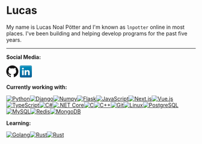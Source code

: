 # Lucas

My name is Lucas Noal Pötter and I'm known as `lnpotter` online in most places. I've been building and helping develop programs for the past five years.

---

**Social Media:**

[![GitHub](icons/github.png)](https://github.com/lnpotter)
[![LinkedIn](icons/linkedin.png)](https://www.linkedin.com/in/lucas-noal-p%C3%B6tter-11773b25b/)

**Currently working with:**

<div style="display: flex; flex-wrap: wrap;">
  <a href="https://www.python.org/" title="Python"><img src="https://user-images.githubusercontent.com/25181517/183423507-c056a6f9-1ba8-4312-a350-19bcbc5a8697.png" alt="Python" width="50" /></a>
  <a href="https://www.djangoproject.com/" title="Django"><img src="https://github.com/marwin1991/profile-technology-icons/assets/62091613/9bf5650b-e534-4eae-8a26-8379d076f3b4" alt="Django" width="50" /></a>
  <a href="https://numpy.org/" title="Numpy"><img src="https://github.com/marwin1991/profile-technology-icons/assets/76012086/4ec200c2-acdf-4c42-b419-cd49cba3d09f" alt="Numpy" width="50" /></a>
  <a href="https://flask.palletsprojects.com/" title="Flask"><img src="https://user-images.githubusercontent.com/25181517/183423775-2276e25d-d43d-4e58-890b-edbc88e915f7.png" alt="Flask" width="50" /></a>
  <a href="https://developer.mozilla.org/en-US/docs/Web/JavaScript" title="JavaScript"><img src="https://user-images.githubusercontent.com/25181517/117447155-6a868a00-af3d-11eb-9cfe-245df15c9f3f.png" alt="JavaScript" width="50" /></a>
  <a href="https://nextjs.org/" title="Next.js"><img src="https://github.com/marwin1991/profile-technology-icons/assets/136815194/5f8c622c-c217-4649-b0a9-7e0ee24bd704" alt="Next.js" width="50" /></a>
  <a href="https://vuejs.org/" title="Vue.js"><img src="https://user-images.githubusercontent.com/25181517/117448124-a2da9800-af3e-11eb-85d2-bd1b69b65603.png" alt="Vue.js" width="50" /></a>
  <a href="https://www.typescriptlang.org/" title="TypeScript"><img src="https://user-images.githubusercontent.com/25181517/183890598-19a0ac2d-e88a-4005-a8df-1ee36782fde1.png" alt="TypeScript" width="50" /></a>
  <a href="https://docs.microsoft.com/en-us/dotnet/csharp/" title="C#"><img src="https://user-images.githubusercontent.com/25181517/121405384-444d7300-c95d-11eb-959f-913020d3bf90.png" alt="C#" width="50" /></a>
  <a href="https://dotnet.microsoft.com/" title=".NET Core"><img src="https://user-images.githubusercontent.com/25181517/121405754-b4f48f80-c95d-11eb-8893-fc325bde617f.png" alt=".NET Core" width="50" /></a>
  <a href="https://en.wikipedia.org/wiki/C_(programming_language)" title="C"><img src="https://user-images.githubusercontent.com/25181517/192106070-46255bcf-65e6-4c6b-a296-bf8d0d8fb2a7.png" alt="C" width="50" /></a>
  <a href="https://isocpp.org/" title="C++"><img src="https://user-images.githubusercontent.com/25181517/192106073-90fffafe-3562-4ff9-a37e-c77a2da0ff58.png" alt="C++" width="50" /></a>
  <a href="https://git-scm.com/" title="Git"><img src="https://user-images.githubusercontent.com/25181517/192108372-f71d70ac-7ae6-4c0d-8395-51d8870c2ef0.png" alt="Git" width="50" /></a>
  <a href="https://www.kernel.org/" title="Linux"><img src="https://github.com/marwin1991/profile-technology-icons/assets/76662862/2481dc48-be6b-4ebb-9e8c-3b957efe69fa" alt="Linux" width="50" /></a>
  <a href="https://www.postgresql.org/" title="PostgreSQL"><img src="https://user-images.githubusercontent.com/25181517/117208740-bfb78400-adf5-11eb-97bb-09072b6bedfc.png" alt="PostgreSQL" width="50" /></a>
  <a href="https://www.mysql.com/" title="MySQL"><img src="https://user-images.githubusercontent.com/25181517/183896128-ec99105a-ec1a-4d85-b08b-1aa1620b2046.png" alt="MySQL" width="50" /></a>
  <a href="https://redis.io/" title="Redis"><img src="https://user-images.githubusercontent.com/25181517/182884894-d3fa6ee0-f2b4-4960-9961-64740f533f2a.png" alt="Redis" width="50" /></a>
  <a href="https://www.mongodb.com/" title="MongoDB"><img src="https://user-images.githubusercontent.com/25181517/182884177-d48a8579-2cd0-447a-b9a6-ffc7cb02560e.png" alt="MongoDB" width="50" /></a>
</div>

**Learning:**

<div style="display: flex; flex-wrap: wrap;">
  <a href="https://golang.org/" title="Golang"><img src="https://user-images.githubusercontent.com/25181517/192149581-88194d20-1a37-4be8-8801-5dc0017ffbbe.png" alt="Golang" width="50" /></a>
  <a href="https://www.rust-lang.org/" title="Rust"><img src="https://user-images.githubusercontent.com/25181517/192599922-3a8ceb1c-ff1d-40bc-b73c-99ea1182d8ad.png" alt="Rust" width="50" /></a>
  <a href="https://www.ruby-lang.org/" title="Rust"><img src="https://user-images.githubusercontent.com/25181517/192603745-7d34df9e-7756-4756-a539-6a61badf7a80.png" alt="Rust" width="50" /></a>
</div>

